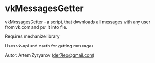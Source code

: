 vkMessagesGetter
================

vkMessagesGetter - a script, that downloads
all messages with any user from vk.com
and put it into file.

Requires mechanize library

Uses vk-api and oauth for getting messages

Autor: Artem Zyryanov (der7leo@gmail.com)

